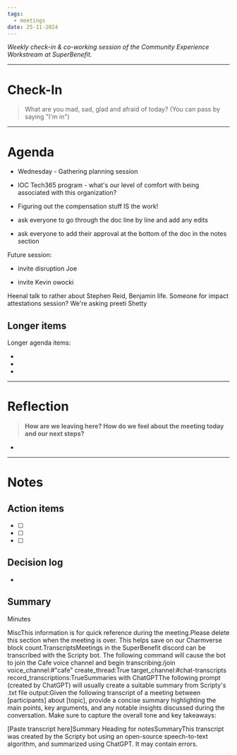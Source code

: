 ```yaml
---
tags:
  - meetings
date: 25-11-2024
---
```


_Weekly check-in & co-working session of the Community Experience Workstream at SuperBenefit._

---

# Check-In

> What are you mad, sad, glad and afraid of today? (You can pass by saying "I'm in")

---

# Agenda

- Wednesday - Gathering planning session

- IOC Tech365 program - what's our level of comfort with being associated with this organization?


 

- Figuring out the compensation stuff IS the work!

- ask everyone to go through the doc line by line and add any edits

- ask everyone to add their approval at the bottom of the doc in the notes section

Future session:

- invite disruption Joe

- invite Kevin owocki

Heenal talk to rather about Stephen Reid, Benjamin life. Someone for impact attestations session? We're asking preeti Shetty

## Longer items

Longer agenda items:

-  

-  

- 

---

# Reflection 

> **How are we leaving here? How do we feel about the meeting today and our next steps?**

-  

---

# Notes

## Action items

- [ ] 

- [ ] 

- [ ] 

## Decision log

-    

## Summary

Minutes

MiscThis information is for quick reference during the meeting.Please delete this section when the meeting is over. This helps save on our Charmverse block count.TranscriptsMeetings in the SuperBenefit discord can be transcribed with the Scripty bot. The following command will cause the bot to join the Cafe voice channel and begin transcribing:/join voice_channel:#"cafe" create_thread:True target_channel:#chat-transcripts record_transcriptions:TrueSummaries with ChatGPTThe following prompt (created by ChatGPT) will usually create a suitable summary from Scripty's .txt file output:Given the following transcript of a meeting between [participants] about [topic], provide a concise summary highlighting the main points, key arguments, and any notable insights discussed during the conversation. Make sure to capture the overall tone and key takeaways:

[Paste transcript here]Summary Heading for notesSummaryThis transcript was created by the Scripty bot using an open-source speech-to-text algorithm, and summarized using ChatGPT. It may contain errors.<Paste summary here>
